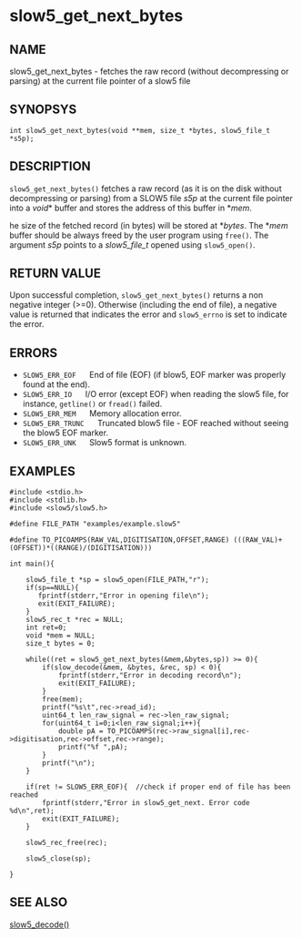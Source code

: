 # slow5_get_next_bytes

## NAME
slow5_get_next_bytes - fetches the raw record (without decompressing or parsing) at the current file pointer of a slow5 file

## SYNOPSYS
`int slow5_get_next_bytes(void **mem, size_t *bytes, slow5_file_t *s5p);`

## DESCRIPTION

`slow5_get_next_bytes()` fetches a raw record (as it is on the disk without decompressing or parsing) from a SLOW5 file *s5p* at the current file pointer into a *void** buffer and stores the address of this buffer in **mem*.

he size of the fetched record (in bytes) will be stored at **bytes*. The **mem* buffer should be always freed by the user program using `free()`. The argument *s5p* points to a *slow5_file_t* opened using `slow5_open()`.


## RETURN VALUE
Upon successful completion, `slow5_get_next_bytes()` returns a non negative integer (>=0). Otherwise (including the end of file), a negative value is returned that indicates the error and `slow5_errno` is set to indicate the error.

## ERRORS

* `SLOW5_ERR_EOF`
   &nbsp;&nbsp;&nbsp;&nbsp; End of file (EOF) (if blow5, EOF marker was properly found at the end).
* `SLOW5_ERR_IO`
   &nbsp;&nbsp;&nbsp;&nbsp; I/O error (except EOF) when reading the slow5 file, for instance, `getline()` or `fread()` failed.
* `SLOW5_ERR_MEM`
   &nbsp;&nbsp;&nbsp;&nbsp; Memory allocation error.
* `SLOW5_ERR_TRUNC`
  &nbsp;&nbsp;&nbsp;&nbsp; Truncated blow5 file - EOF reached without seeing the blow5 EOF marker.
*  `SLOW5_ERR_UNK`
  &nbsp;&nbsp;&nbsp;&nbsp; Slow5 format is unknown.

## EXAMPLES

```
#include <stdio.h>
#include <stdlib.h>
#include <slow5/slow5.h>

#define FILE_PATH "examples/example.slow5"

#define TO_PICOAMPS(RAW_VAL,DIGITISATION,OFFSET,RANGE) (((RAW_VAL)+(OFFSET))*((RANGE)/(DIGITISATION)))

int main(){

    slow5_file_t *sp = slow5_open(FILE_PATH,"r");
    if(sp==NULL){
       fprintf(stderr,"Error in opening file\n");
       exit(EXIT_FAILURE);
    }
    slow5_rec_t *rec = NULL;
    int ret=0;
    void *mem = NULL;
    size_t bytes = 0;

    while((ret = slow5_get_next_bytes(&mem,&bytes,sp)) >= 0){
        if(slow_decode(&mem, &bytes, &rec, sp) < 0){
            fprintf(stderr,"Error in decoding record\n");
            exit(EXIT_FAILURE);
        }
        free(mem);
        printf("%s\t",rec->read_id);
        uint64_t len_raw_signal = rec->len_raw_signal;
        for(uint64_t i=0;i<len_raw_signal;i++){
            double pA = TO_PICOAMPS(rec->raw_signal[i],rec->digitisation,rec->offset,rec->range);
            printf("%f ",pA);
        }
        printf("\n");
    }

    if(ret != SLOW5_ERR_EOF){  //check if proper end of file has been reached
        fprintf(stderr,"Error in slow5_get_next. Error code %d\n",ret);
        exit(EXIT_FAILURE);
    }

    slow5_rec_free(rec);

    slow5_close(sp);

}
```

## SEE ALSO

[slow5_decode()](slow5_decode.md)
